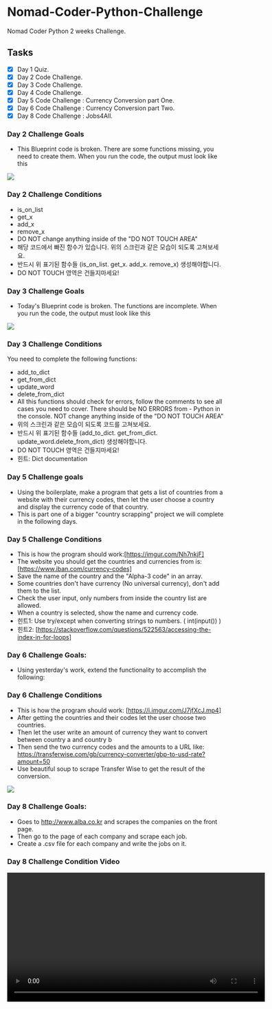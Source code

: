 # Nomad-Coder-Python-Challenge

Nomad Coder Python 2 weeks Challenge.

## Tasks

- [x] Day 1 Quiz.
- [x] Day 2 Code Challenge.
- [x] Day 3 Code Challenge.
- [x] Day 4 Code Challenge.
- [x] Day 5 Code Challenge : Currency Conversion part One.
- [x] Day 6 Code Challenge : Currency Conversion part Two.
- [x] Day 8 Code Challenge : Jobs4All.

### Day 2 Challenge Goals

- This Blueprint code is broken. There are some functions missing, you need to create them. When you run the code, the output must look like this

<img src="https://nomad-coders-assets.s3.amazonaws.com/media/public/django-summernote/2020-04-13/b23ef8d3-eab8-412d-bd66-ea6062ce2b6f.png">

### Day 2 Challenge Conditions

- is_on_list
- get_x
- add_x
- remove_x
- DO NOT change anything inside of the "DO NOT TOUCH AREA"
- 해당 코드에서 빠진 함수가 있습니다. 위의 스크린과 같은 모습이 되도록 고쳐보세요.
- 반드시 위 표기된 함수들 (is_on_list. get_x. add_x. remove_x) 생성해야합니다.
- DO NOT TOUCH 영역은 건들지마세요!

### Day 3 Challenge Goals

- Today's Blueprint code is broken. The functions are incomplete. When you run the code, the output must look like this

<img src="https://nomad-coders-assets.s3.amazonaws.com/media/public/django-summernote/2020-04-14/3f3c2ef1-5eaa-4a94-b913-f10a9c862224.png">

### Day 3 Challenge Conditions

You need to complete the following functions:

- add_to_dict
- get_from_dict
- update_word
- delete_from_dict
- All this functions should check for errors, follow the comments to see all cases you need to cover. There should be NO ERRORS from - Python in the console. NOT change anything inside of the "DO NOT TOUCH AREA"
- 위의 스크린과 같은 모습이 되도록 코드를 고쳐보세요.
- 반드시 위 표기된 함수들 (add_to_dict. get_from_dict. update_word.delete_from_dict) 생성해야합니다.
- DO NOT TOUCH 영역은 건들지마세요!
- 힌트: Dict documentation

### Day 5 Challenge goals

- Using the boilerplate, make a program that gets a list of countries from a website with their currency codes, then let the user choose a country and display the currency code of that country.
- This is part one of a bigger "country scrapping" project we will complete in the following days.

### Day 5 Challenge Conditions

- This is how the program should work:[https://imgur.com/Nh7nkjF]
- The website you should get the countries and currencies from is:[https://www.iban.com/currency-codes]
- Save the name of the country and the "Alpha-3 code" in an array.
- Some countries don't have currency (No universal currency), don't add them to the list.
- Check the user input, only numbers from inside the country list are allowed.
- When a country is selected, show the name and currency code.
- 힌트1: Use try/except when converting strings to numbers. ( int(input()) )
- 힌트2: [https://stackoverflow.com/questions/522563/accessing-the-index-in-for-loops]

### Day 6 Challenge Goals:

- Using yesterday's work, extend the functionality to accomplish the following:

### Day 6 Challenge Conditions

- This is how the program should work: [https://i.imgur.com/J7jfXcJ.mp4]
- After getting the countries and their codes let the user choose two countries.
- Then let the user write an amount of currency they want to convert between country a and country b
- Then send the two currency codes and the amounts to a URL like: https://transferwise.com/gb/currency-converter/gbp-to-usd-rate?amount=50
- Use beautiful soup to scrape Transfer Wise to get the result of the conversion.

<img src="https://i.imgur.com/MbpdgXA.png">

### Day 8 Challenge Goals:

- Goes to http://www.alba.co.kr and scrapes the companies on the front page.
- Then go to the page of each company and scrape each job.
- Create a .csv file for each company and write the jobs on it.

### Day 8 Challenge Condition Video

<video width="600rem" src="https://i.imgur.com/nZjqUT8.mp4">

### Day 8 Challenge Result Picture

<img src="https://nomad-coders-assets.s3.amazonaws.com/media/public/django-summernote/2020-04-19/67fa4daa-efc2-4033-abce-198f1c04b5e9.png">
